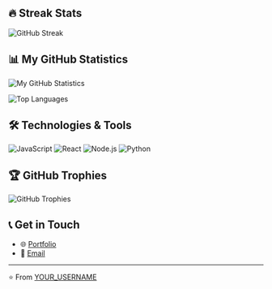 ## 🔥 Streak Stats

![GitHub Streak](https://github-readme-streak-stats.herokuapp.com/?user=YOUR_USERNAME&theme=tokyonight)

## 📊 My GitHub Statistics

![My GitHub Statistics](https://github-readme-stats.vercel.app/api?username=tdolan21&show_icons=true&theme=tokyonight)

![Top Languages](https://github-readme-stats.vercel.app/api/top-langs/?username=tdolan21&layout=compact&theme=tokyonight)


## 🛠️ Technologies & Tools

![JavaScript](https://img.shields.io/badge/-JavaScript-F7DF1E?logo=javascript&logoColor=black)
![React](https://img.shields.io/badge/-React-61DAFB?logo=react&logoColor=white)
![Node.js](https://img.shields.io/badge/-Node.js-339933?logo=node.js&logoColor=white)
![Python](https://img.shields.io/badge/-Python-3776AB?logo=python&logoColor=white)


## 🏆 GitHub Trophies

![GitHub Trophies](https://github-profile-trophy.vercel.app/?username=YOUR_USERNAME&theme=nord)


## 📞 Get in Touch

- 🌐 [Portfolio](https://tdolan21.github.io)
- 📧 [Email](mailto:tdolandevelopment@gmail.com)


---

⭐️ From [YOUR_USERNAME](https://github.com/tdolan21)


<!--
**tdolan21/tdolan21** is a ✨ _special_ ✨ repository because its `README.md` (this file) appears on your GitHub profile.

Here are some ideas to get you started:

- 🔭 I’m currently working on ...
- 🌱 I’m currently learning ...
- 👯 I’m looking to collaborate on ...
- 🤔 I’m looking for help with ...
- 💬 Ask me about ...
- 📫 How to reach me: ...
- 😄 Pronouns: ...
- ⚡ Fun fact: ...
-->
